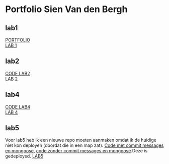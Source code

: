 # Portfolio Sien Van den Bergh

## lab1
[PORTFOLIO](https://github.com/Sienvdb/DEV5-myportfolio)</br>
[LAB 1](https://github.com/Sienvdb/dev5-lab1)

## lab2
[CODE LAB2](https://github.com/Sienvdb/DEV5-myportfolio/tree/main/labo2)</br>
[LAB 2](https://codesandbox.io/s/lab2-sienvandenbergh-pvtrwb)

## lab4
[CODE LAB4](https://github.com/Sienvdb/DEV5-myportfolio)</br>
[LAB 4](https://lab4-hlpfzpsyc-sienvdb.vercel.app/)

## lab5
Voor lab5 heb ik een nieuwe repo moeten aanmaken omdat ik de huidige niet kon deployen (doordat die in een map zat). [Code met commit messages en mongoose](https://github.com/Sienvdb/DEV5-myportfolio/tree/main/lab5), [code zonder commit messages en mongoose](https://github.com/Sienvdb/node_lab5_try2).Deze is gedeployed.
[LAB5](https://codepen.io/sienvdb/pen/zYaxyqR?__cf_chl_tk=8425bnXDBdePtbuaEzxTn1NpdQ8E_VeSa5usNyztC94-1666901586-0-gaNycGzNCtE)
